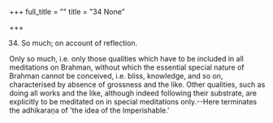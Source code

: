 +++
full_title = ""
title = "34 None"

+++


34. So much; on account of reflection.

Only so much, i.e. only those qualities which have to be included in all meditations on Brahman, without which the essential special nature of Brahman cannot be conceived, i.e. bliss, knowledge, and so on, characterised by absence of grossness and the like. Other qualities, such as doing all works and the like, although indeed following their substrate, are explicitly to be meditated on in special meditations only.--Here terminates the adhikaraṇa of 'the idea of the Imperishable.'


